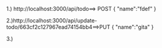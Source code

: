 1.) http://localhost:3000/api/todo==> POST
{
    "name":"fdef"
}

2.)http://localhost:3000/api/update-todo/663cf2c127967ead74154bb4==>PUT
{
    "name":"gita"
}

3.) 